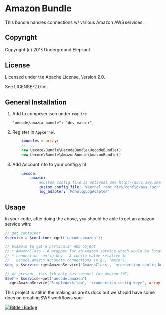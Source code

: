 Amazon Bundle
============

This bundle handles connections w/ various Amazon AWS services.

## Copyright

Copyright (c) 2013 Underground Elephant

## License

Licensed under the Apache License, Version 2.0.

See LICENSE-2.0.txt.

## General Installation

1. Add to composer.json under `require`

	```
	"uecode/amazoa-bundle": "dev-master",
	```

2. Register in `AppKernel`

	``` php
		$bundles = array(
		// ...
		new Uecode\Bundle\UecodeBundle\UecodeBundle()
		new Uecode\Bundle\AmazonBundle\AmazonBundle()
	```

3. Add Account info to your config.yml

	```yml
        uecode:
            amazon:
                #custom config file is optional see http://docs.aws.amazon.com/aws-sdk-php/guide/latest/credentials.html for other configuration options    
                custom_config_file: '%kernel.root_dir%/config/aws.json'
                log_adapter: 'MonologLogAdapter'
	```

## Usage

In your code, after doing the above, you should be able to get an amazon service with:

```php
// get container
$service = $container->get('uecode.amazon');
```

```php
// Example to get a particular AWS object
// * AmazonClass - A wrapper for an Amazon service which would be located in Component/.
// * connection config key - A config value relative to
//   uecode.amazon.accounts.connections (e.g., "main").
$obj = $service->getAmazonService('AmazonClass', '<connection config key>', array(<service options>));
```

```php
// At present, this lib only has support for Amazon SWF.
$swf = $service->get('uecode.amazon')
 ->getAmazonService('SimpleWorkflow', '<connection config key>', array(<service options>));
```

This project is still in the making as are its docs but we should have some docs on
creating SWF workflows soon.


[![Bitdeli Badge](https://d2weczhvl823v0.cloudfront.net/uecode/amazon-bundle/trend.png)](https://bitdeli.com/free "Bitdeli Badge")

